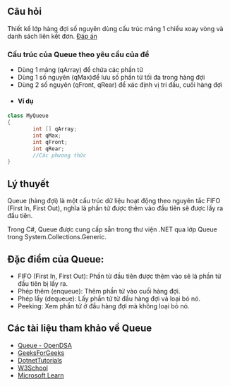 ## **Câu hỏi**
Thiết kế lớp hàng đợi số nguyên dùng cấu trúc mảng 1 chiều xoay vòng và danh sách liên kết đơn.
[Đáp án](https://github.com/k1enn/DSA/tree/main/Quiz/Queue/Answer)
### **Cấu trúc của Queue theo yêu cầu của đề**
- Dùng 1 mảng (qArray) để chứa các phần tử
- Dùng 1 số nguyên (qMax)để lưu số phần tử tối đa trong hàng đợi
- Dùng 2 số nguyên (qFront, qRear) để xác định vị trí đầu, cuối hàng đợi
- #### Ví dụ
```cs
class MyQueue
{
		int [] qArray;
		int	qMax;
		int	qFront;
		int	qRear;
		//Các phương thức
}
```
## **Lý thuyết**
Queue (hàng đợi) là một cấu trúc dữ liệu hoạt động theo nguyên tắc FIFO (First In, First Out), nghĩa là phần tử được thêm vào đầu tiên sẽ được lấy ra đầu tiên.

Trong C#, Queue được cung cấp sẵn trong thư viện .NET qua lớp Queue<T> trong System.Collections.Generic.

## **Đặc điểm của Queue**:
- FIFO (First In, First Out): Phần tử đầu tiên được thêm vào sẽ là phần tử đầu tiên bị lấy ra.
- Phép thêm (enqueue): Thêm phần tử vào cuối hàng đợi.
- Phép lấy (dequeue): Lấy phần tử từ đầu hàng đợi và loại bỏ nó.
- Peeking: Xem phần tử ở đầu hàng đợi mà không loại bỏ nó.
## **Các tài liệu tham khảo về Queue**
- [Queue - OpenDSA](https://opendsa-server.cs.vt.edu/ODSA/StandaloneModules/20231208145515/html/Queue.html)
- [GeeksForGeeks](https://www.geeksforgeeks.org/queue-data-structure/)
- [DotnetTutorials](https://dotnettutorials.net/lesson/queue-collection-class-csharp/)
- [W3School](https://www.w3schools.com/dsa/dsa_data_queues.php)
- [Microsoft Learn](https://learn.microsoft.com/en-us/dotnet/api/system.collections.generic.queue-1?view=net-8.0)
